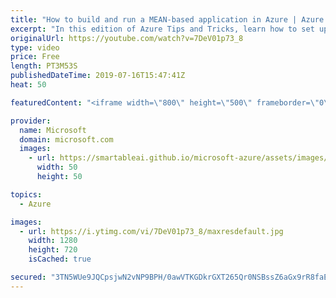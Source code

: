 ```yaml
---
title: "How to build and run a MEAN-based application in Azure | Azure Tips and Tricks"
excerpt: "In this edition of Azure Tips and Tricks, learn how to set up a MEAN-based web application on a new Azure Linux virtual machine.    For more tips and tricks, visit: http://azuredev.tips   Get started with 12 months of free services and $200 USD in credit. Create your free account today with Microsoft"
originalUrl: https://youtube.com/watch?v=7DeV01p73_8
type: video
price: Free
length: PT3M53S
publishedDateTime: 2019-07-16T15:47:41Z
heat: 50

featuredContent: "<iframe width=\"800\" height=\"500\" frameborder=\"0\" src=\"https://www.youtube.com/embed/7DeV01p73_8\" allow=\"accelerometer; autoplay; encrypted-media; gyroscope; picture-in-picture\" allowfullscreen></iframe>"

provider:
  name: Microsoft
  domain: microsoft.com
  images:
    - url: https://smartableai.github.io/microsoft-azure/assets/images/organizations/microsoft.com-50x50.jpg
      width: 50
      height: 50

topics:
  - Azure

images:
  - url: https://i.ytimg.com/vi/7DeV01p73_8/maxresdefault.jpg
    width: 1280
    height: 720
    isCached: true

secured: "3TN5WUe9JQCpsjwN2vNP9BPH/0awVTKGDkrGXT265Qr0NSBssZ6aGx9rR8faE5u9Tt2J/G3uM6vExl+VdeDwVErMDcdi6oLrpxYz/JefPinw/AOK69BJHuFg47eilK9Rh+j7kgyjvlZYpSah7Um/MIs5gVhSxEG6PD9/o/InGlVOrQ8S/U2kSWedPOSYG6ZCV7veDl5JWKvrX/fEx2+7Fg+qjQw3FNe68YutxqpH1w8WKpBOgBox8OCApNl7pbbgcWSv8ymAeZ5UkWcU65Ovozn9UBuhs5e+c3gPzjf+wLSgGQ6r6JIxdwsNlVDymupeEistJXR7GB3M4auq+Jaqo+5qtiJwLp+5OHBa6qGlEZlqNjlhP+BC7HT/FMJX6t27+QdEMfO6yu252BFRY1zVJ+152vDjn51KkeP9BrFaRw8=;ik8Rsr6WKPGT2BUMMiJz4g=="
---
```


